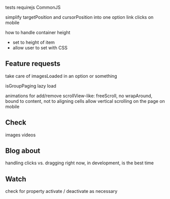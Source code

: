 <!-- set initial x to seleted cell -->
<!-- quad limit dragging from ends -->
<!-- test margins on items -->
<!-- window resize logic -->
<!-- previous / next buttons -->
<!-- disable prev/next buttons when at end of cells -->
<!-- pager dots -->
<!-- click event - links, buttons, inputs -->
<!-- destroy -->
<!-- only animate when moving -->
<!-- add translate -->
<!-- jQuery bridget -->
<!-- jQuery events -->
<!-- HTML init -->
<!-- events -->
  <!-- select -->
  <!-- click -->
  <!-- settle - when slider settles at selected cell -->
tests
requirejs
CommonJS
<!-- isOriginLeft: false -->
<!-- wrapAround without clones -->
<!-- Flickity.data -->

<!-- isWrapAround -->
<!-- IE8 button -->
<!-- set container height - use cells max height -->
simplify targetPosition and cursorPosition into one option
link clicks on mobile
<!-- check for centered margins, or left margins when left-to-right -->
<!-- don't use translate3d() when settled -->
<!-- add selected class to cell -->
how to handle container height
  - set to height of item
  - allow user to set with CSS

## Feature requests

take care of imagesLoaded in an option or something
<!-- keyboard events -->
<!-- watch for responsive, create/destroy as needed -->
<!-- autoPlay -->
<!-- free scrolling, no alignment -->
isGroupPaging
lazy load
<!-- add/remove: prepend, append, insert, remove -->
animations for add/remove
scrollView-like: freeScroll, no wrapAround, bound to content, not to aligning cells
allow vertical scrolling on the page on mobile

## Check

images
videos
<!-- dragEnd quadLimit on full-width cells -->

## Blog about

<!-- wrapAround -->
handling clicks vs. dragging
right now, in development, is the best time


## Watch

check for property
activate / deactivate as necessary
